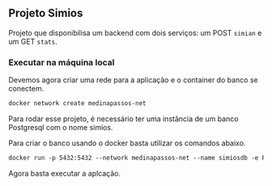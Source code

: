 ## Projeto Simios

Projeto que disponibilisa um backend com dois serviços: um POST `simian` e um GET `stats`.

### Executar na máquina local

Devemos agora criar uma rede para a aplicação e o container do banco se conectem. 
```markdown
docker network create medinapassos-net
```

Para rodar esse projeto, é necessário ter uma instância de um banco Postgresql com o nome simios.

Para criar o banco usando o docker basta utilizar os comandos abaixo.
```markdown
docker run -p 5432:5432 --network medinapassos-net --name simiosdb -e POSTGRES_USER=simiosuser -e POSTGRES_PASSWORD=admin123 -e POSTGRES_DB=simios -d postgres:10.5-alpine
```

Agora basta executar a aplcação.

